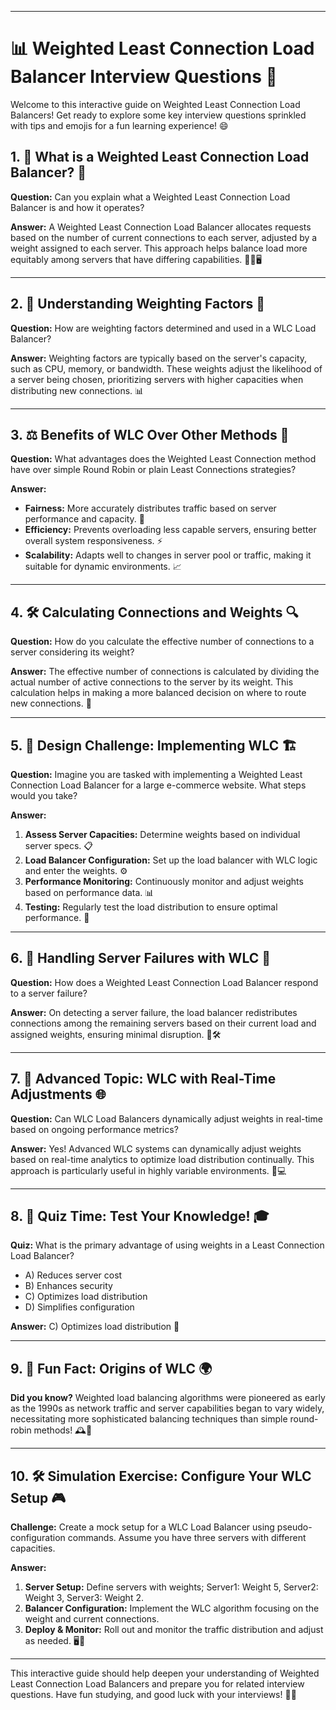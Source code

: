 
---

# 📊 Weighted Least Connection Load Balancer Interview Questions 🚀

Welcome to this interactive guide on Weighted Least Connection Load Balancers! Get ready to explore some key interview questions sprinkled with tips and emojis for a fun learning experience! 😄

## 1. 🌟 What is a Weighted Least Connection Load Balancer? 🤔

**Question:** Can you explain what a Weighted Least Connection Load Balancer is and how it operates?

**Answer:** A Weighted Least Connection Load Balancer allocates requests based on the number of current connections to each server, adjusted by a weight assigned to each server. This approach helps balance load more equitably among servers that have differing capabilities. 🏋️‍♂️🖥️

---

## 2. 🧮 Understanding Weighting Factors 📐

**Question:** How are weighting factors determined and used in a WLC Load Balancer?

**Answer:** Weighting factors are typically based on the server's capacity, such as CPU, memory, or bandwidth. These weights adjust the likelihood of a server being chosen, prioritizing servers with higher capacities when distributing new connections. 📊

---

## 3. ⚖️ Benefits of WLC Over Other Methods 🌈

**Question:** What advantages does the Weighted Least Connection method have over simple Round Robin or plain Least Connections strategies?

**Answer:**

- **Fairness:** More accurately distributes traffic based on server performance and capacity. 🎯
- **Efficiency:** Prevents overloading less capable servers, ensuring better overall system responsiveness. ⚡
- **Scalability:** Adapts well to changes in server pool or traffic, making it suitable for dynamic environments. 📈

---

## 4. 🛠️ Calculating Connections and Weights 🔍

**Question:** How do you calculate the effective number of connections to a server considering its weight?

**Answer:** The effective number of connections is calculated by dividing the actual number of active connections to the server by its weight. This calculation helps in making a more balanced decision on where to route new connections. 🧮

---

## 5. 🚀 Design Challenge: Implementing WLC 🏗️

**Question:** Imagine you are tasked with implementing a Weighted Least Connection Load Balancer for a large e-commerce website. What steps would you take?

**Answer:**

1. **Assess Server Capacities:** Determine weights based on individual server specs. 📋
2. **Load Balancer Configuration:** Set up the load balancer with WLC logic and enter the weights. ⚙️
3. **Performance Monitoring:** Continuously monitor and adjust weights based on performance data. 📊
4. **Testing:** Regularly test the load distribution to ensure optimal performance. 🧪

---

## 6. 🔄 Handling Server Failures with WLC 🚨

**Question:** How does a Weighted Least Connection Load Balancer respond to a server failure?

**Answer:** On detecting a server failure, the load balancer redistributes connections among the remaining servers based on their current load and assigned weights, ensuring minimal disruption. 🔁🛠️

---

## 7. 🧐 Advanced Topic: WLC with Real-Time Adjustments 🌐

**Question:** Can WLC Load Balancers dynamically adjust weights in real-time based on ongoing performance metrics?

**Answer:** Yes! Advanced WLC systems can dynamically adjust weights based on real-time analytics to optimize load distribution continually. This approach is particularly useful in highly variable environments. 🔄💻

---

## 8. 📝 Quiz Time: Test Your Knowledge! 🎓

**Quiz:** What is the primary advantage of using weights in a Least Connection Load Balancer?

- A) Reduces server cost
- B) Enhances security
- C) Optimizes load distribution
- D) Simplifies configuration

**Answer:** C) Optimizes load distribution 🎯

---

## 9. 🎈 Fun Fact: Origins of WLC 🌍

**Did you know?** Weighted load balancing algorithms were pioneered as early as the 1990s as network traffic and server capabilities began to vary widely, necessitating more sophisticated balancing techniques than simple round-robin methods! 🕰️📡

---

## 10. 🛠️ Simulation Exercise: Configure Your WLC Setup 🎮

**Challenge:** Create a mock setup for a WLC Load Balancer using pseudo-configuration commands. Assume you have three servers with different capacities.

**Answer:**

1. **Server Setup:** Define servers with weights; Server1: Weight 5, Server2: Weight 3, Server3: Weight 2.
2. **Balancer Configuration:** Implement the WLC algorithm focusing on the weight and current connections.
3. **Deploy & Monitor:** Roll out and monitor the traffic distribution and adjust as needed. 🖥️🔧

---

This interactive guide should help deepen your understanding of Weighted Least Connection Load Balancers and prepare you for related interview questions. Have fun studying, and good luck with your interviews! 🚀🌟
